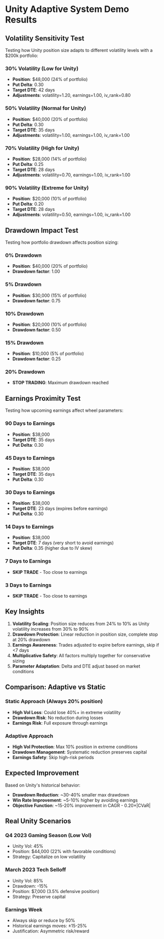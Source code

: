 # Unity Adaptive System Demo Results

## Volatility Sensitivity Test

Testing how Unity position size adapts to different volatility levels with a $200k portfolio:

### 30% Volatility (Low for Unity)
- **Position**: $48,000 (24% of portfolio)
- **Put Delta**: 0.30
- **Target DTE**: 42 days
- **Adjustments**: volatility=1.20, earnings=1.00, iv_rank=0.80

### 50% Volatility (Normal for Unity)
- **Position**: $40,000 (20% of portfolio)
- **Put Delta**: 0.30
- **Target DTE**: 35 days
- **Adjustments**: volatility=1.00, earnings=1.00, iv_rank=1.00

### 70% Volatility (High for Unity)
- **Position**: $28,000 (14% of portfolio)
- **Put Delta**: 0.25
- **Target DTE**: 28 days
- **Adjustments**: volatility=0.70, earnings=1.00, iv_rank=1.00

### 90% Volatility (Extreme for Unity)
- **Position**: $20,000 (10% of portfolio)
- **Put Delta**: 0.20
- **Target DTE**: 28 days
- **Adjustments**: volatility=0.50, earnings=1.00, iv_rank=1.00

## Drawdown Impact Test

Testing how portfolio drawdown affects position sizing:

### 0% Drawdown
- **Position**: $40,000 (20% of portfolio)
- **Drawdown factor**: 1.00

### 5% Drawdown
- **Position**: $30,000 (15% of portfolio)
- **Drawdown factor**: 0.75

### 10% Drawdown
- **Position**: $20,000 (10% of portfolio)
- **Drawdown factor**: 0.50

### 15% Drawdown
- **Position**: $10,000 (5% of portfolio)
- **Drawdown factor**: 0.25

### 20% Drawdown
- **STOP TRADING**: Maximum drawdown reached

## Earnings Proximity Test

Testing how upcoming earnings affect wheel parameters:

### 90 Days to Earnings
- **Position**: $38,000
- **Target DTE**: 35 days
- **Put Delta**: 0.30

### 45 Days to Earnings
- **Position**: $38,000
- **Target DTE**: 35 days
- **Put Delta**: 0.30

### 30 Days to Earnings
- **Position**: $38,000
- **Target DTE**: 23 days (expires before earnings)
- **Put Delta**: 0.30

### 14 Days to Earnings
- **Position**: $38,000
- **Target DTE**: 7 days (very short to avoid earnings)
- **Put Delta**: 0.35 (higher due to IV skew)

### 7 Days to Earnings
- **SKIP TRADE** - Too close to earnings

### 3 Days to Earnings
- **SKIP TRADE** - Too close to earnings

## Key Insights

1. **Volatility Scaling**: Position size reduces from 24% to 10% as Unity volatility increases from 30% to 90%
2. **Drawdown Protection**: Linear reduction in position size, complete stop at 20% drawdown
3. **Earnings Awareness**: Trades adjusted to expire before earnings, skip if <7 days
4. **Multiplicative Safety**: All factors multiply together for conservative sizing
5. **Parameter Adaptation**: Delta and DTE adjust based on market conditions

## Comparison: Adaptive vs Static

### Static Approach (Always 20% position)
- **High Vol Loss**: Could lose 40%+ in extreme volatility
- **Drawdown Risk**: No reduction during losses
- **Earnings Risk**: Full exposure through earnings

### Adaptive Approach
- **High Vol Protection**: Max 10% position in extreme conditions
- **Drawdown Management**: Systematic reduction preserves capital
- **Earnings Safety**: Skip high-risk periods

## Expected Improvement

Based on Unity's historical behavior:
- **Drawdown Reduction**: ~30-40% smaller max drawdown
- **Win Rate Improvement**: ~5-10% higher by avoiding earnings
- **Objective Function**: ~15-20% improvement in CAGR - 0.20×|CVaR|

## Real Unity Scenarios

### Q4 2023 Gaming Season (Low Vol)
- Unity Vol: 45%
- Position: $44,000 (22% with favorable conditions)
- Strategy: Capitalize on low volatility

### March 2023 Tech Selloff
- Unity Vol: 85%
- Drawdown: -15%
- Position: $7,000 (3.5% defensive position)
- Strategy: Preserve capital

### Earnings Week
- Always skip or reduce by 50%
- Historical earnings moves: ±15-25%
- Justification: Asymmetric risk/reward
